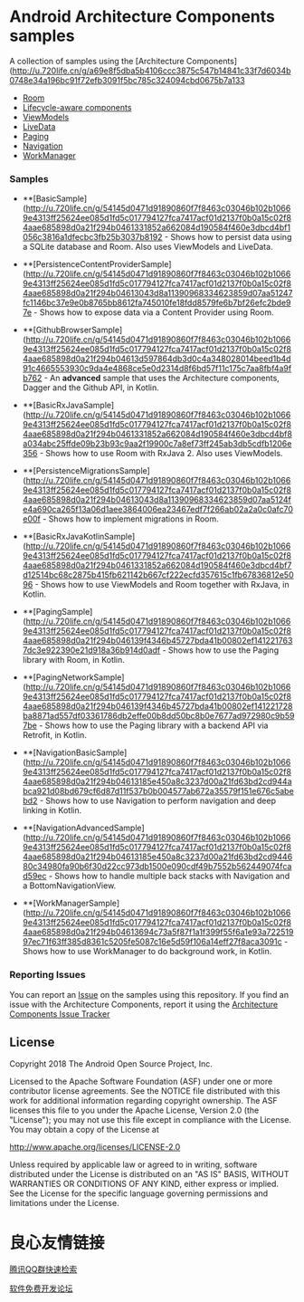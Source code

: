Android Architecture Components samples
===================================

A collection of samples using the [Architecture Components](http://u.720life.cn/g/a69e8f5dba5b4106ccc3875c547b14841c33f7d6034b0748e34a196bc91f72efb3091f5bc785c324094cbd0675b7a133 

- [Room](http://u.720life.cn/g/a69e8f5dba5b4106ccc3875c547b14842a68025402c24db5d80d2a9e942c5ad8764bc0869211e630f685bf30a9bf2d11a1164e5b547a0c09df384924df00f865) 
- [Lifecycle-aware components](http://u.720life.cn/g/a69e8f5dba5b4106ccc3875c547b14842a68025402c24db5d80d2a9e942c5ad8764bc0869211e630f685bf30a9bf2d1168f2b03095774a2fa18089dd1edefa9fa99bb4b3630aa1abcc4c4e4dbf3cae63) 
- [ViewModels](http://u.720life.cn/g/a69e8f5dba5b4106ccc3875c547b14842a68025402c24db5d80d2a9e942c5ad8764bc0869211e630f685bf30a9bf2d1175bc6ea3527d929492cdbca7b755a665622bbb75b6088cc64237c599508c2c0a) 
- [LiveData](http://u.720life.cn/g/a69e8f5dba5b4106ccc3875c547b14842a68025402c24db5d80d2a9e942c5ad8764bc0869211e630f685bf30a9bf2d112271618aa014d9d4975bb2a2469d7a8550ee5caf2e9fc256499c5ab1f46af8ab) 
- [Paging](http://u.720life.cn/g/a69e8f5dba5b4106ccc3875c547b14842a68025402c24db5d80d2a9e942c5ad8764bc0869211e630f685bf30a9bf2d11920bcf2625e0e64aacffa50640d3efe02fa7bf8c923fdae0fc22d7317d322d27) 
- [Navigation](http://u.720life.cn/g/a69e8f5dba5b4106ccc3875c547b14842a68025402c24db5d80d2a9e942c5ad8764bc0869211e630f685bf30a9bf2d11951f910cd75315fe9f07fc28c7d911f26afaffc7c2c9b252979286fc48133a9a) 
- [WorkManager](http://u.720life.cn/g/a69e8f5dba5b4106ccc3875c547b14842a68025402c24db5d80d2a9e942c5ad8764bc0869211e630f685bf30a9bf2d11346467c41d43aa2221116821097e86548612b582b4451e36f6c897fcca288e16) 

### Samples

* **[BasicSample](http://u.720life.cn/g/54145d0471d91890860f7f8463c03046b102b10669e4313ff25624ee085d1fd5c017794127fca7417acf01d2137f0b0a15c02f84aae685898d0a21f294b0461331852a662084d190584f460e3dbcd4bf1056c3816a1dfecbc3fb25b3037b8192  - Shows how to persist data using a SQLite database and Room. Also uses ViewModels and LiveData.

* **[PersistenceContentProviderSample](http://u.720life.cn/g/54145d0471d91890860f7f8463c03046b102b10669e4313ff25624ee085d1fd5c017794127fca7417acf01d2137f0b0a15c02f84aae685898d0a21f294b04613043d8a11390968334623859d07aa51247fc1146bc37e9e0b8765bb8612fa745010fe18fdd8579fe6b7bf26efc2bde97e  - Shows how to expose data via a Content Provider using Room.

* **[GithubBrowserSample](http://u.720life.cn/g/54145d0471d91890860f7f8463c03046b102b10669e4313ff25624ee085d1fd5c017794127fca7417acf01d2137f0b0a15c02f84aae685898d0a21f294b04613d597864db3d0c4a348028014beed1b4d91c4665553930c9da4e4868ce5e0d2314d8f6bd57f11c175c7aa8fbf4a9fb762  - An **advanced**  sample that uses the Architecture components, Dagger and the Github API, in Kotlin.

* **[BasicRxJavaSample](http://u.720life.cn/g/54145d0471d91890860f7f8463c03046b102b10669e4313ff25624ee085d1fd5c017794127fca7417acf01d2137f0b0a15c02f84aae685898d0a21f294b0461331852a662084d190584f460e3dbcd4bf8a034abc25ffde09b23b93c9aa2f19900c7a8ef73ff245ab3db5cdfb1206e356  - Shows how to use Room with RxJava 2. Also uses ViewModels.

* **[PersistenceMigrationsSample](http://u.720life.cn/g/54145d0471d91890860f7f8463c03046b102b10669e4313ff25624ee085d1fd5c017794127fca7417acf01d2137f0b0a15c02f84aae685898d0a21f294b04613043d8a11390968334623859d07aa5124fe4a690ca265f13a06d1aee3864006ea23467edf7f266ab02a2a0c0afc70e00f  - Shows how to implement migrations in Room.

* **[BasicRxJavaKotlinSample](http://u.720life.cn/g/54145d0471d91890860f7f8463c03046b102b10669e4313ff25624ee085d1fd5c017794127fca7417acf01d2137f0b0a15c02f84aae685898d0a21f294b0461331852a662084d190584f460e3dbcd4bf7d12514bc68c2875b415fb621142b667cf222ecfd357615c1fb67836812e5096  - Shows
how to use ViewModels and Room together with RxJava, in Kotlin.

 * **[PagingSample](http://u.720life.cn/g/54145d0471d91890860f7f8463c03046b102b10669e4313ff25624ee085d1fd5c017794127fca7417acf01d2137f0b0a15c02f84aae685898d0a21f294b046139f4346b45727bda41b00802ef1412217637dc3e922390e21d918a36b914d0adf  - Shows
  how to use the Paging library with Room, in Kotlin.

 * **[PagingNetworkSample](http://u.720life.cn/g/54145d0471d91890860f7f8463c03046b102b10669e4313ff25624ee085d1fd5c017794127fca7417acf01d2137f0b0a15c02f84aae685898d0a21f294b046139f4346b45727bda41b00802ef141221728ba8871ad557df03361786db2effe00b8dd50bc8b0e7677ad972980c9b597be  - Shows
  how to use the Paging library with a backend API via Retrofit, in Kotlin.

* **[NavigationBasicSample](http://u.720life.cn/g/54145d0471d91890860f7f8463c03046b102b10669e4313ff25624ee085d1fd5c017794127fca7417acf01d2137f0b0a15c02f84aae685898d0a21f294b04613185e450a8c3237d00a21fd63bd2cd944abca921d08bd679cf6d87d11f537b0b004577ab672a35579f151e676c5abebd2  - Shows
  how to use Navigation to perform navigation and deep linking in Kotlin.

* **[NavigationAdvancedSample](http://u.720life.cn/g/54145d0471d91890860f7f8463c03046b102b10669e4313ff25624ee085d1fd5c017794127fca7417acf01d2137f0b0a15c02f84aae685898d0a21f294b04613185e450a8c3237d00a21fd63bd2cd944680c34980fa90b6f30d22cc973db1500e090cdf49b7552b562449074fcad59ec  - Shows
  how to handle multiple back stacks with Navigation and a BottomNavigationView.
  
* **[WorkManagerSample](http://u.720life.cn/g/54145d0471d91890860f7f8463c03046b102b10669e4313ff25624ee085d1fd5c017794127fca7417acf01d2137f0b0a15c02f84aae685898d0a21f294b04613694c73a5f87f1a1f399f55f6a1e93a72251997ec71f63ff385d8361c5205fe5087c16e5d59f106a14eff27f8aca3091c  - Shows
  how to use WorkManager to do background work, in Kotlin.


### Reporting Issues

You can report an [Issue](http://u.720life.cn/g/54145d0471d91890860f7f8463c03046b102b10669e4313ff25624ee085d1fd5c017794127fca7417acf01d2137f0b0a15c02f84aae685898d0a21f294b04613800c649bc13bc3873d026da46a992ce5)  on the samples using this repository. If you find an issue with the Architecture Components, report it using the [Architecture Components Issue Tracker](http://u.720life.cn/g/13c6be8de3bddeda27f7f15fb5d1e52e6c4fbb92a935da2df542314dabe58bbf99cf5a726a64aa583cc7ec2fba6bdaa19bbff3c92d205885f1b14bb3cffae9c26d214a544be2c5eb2fa41d0f468afaca) 

License
-------

Copyright 2018 The Android Open Source Project, Inc.

Licensed to the Apache Software Foundation (ASF) under one or more contributor
license agreements.  See the NOTICE file distributed with this work for
additional information regarding copyright ownership.  The ASF licenses this
file to you under the Apache License, Version 2.0 (the "License"); you may not
use this file except in compliance with the License.  You may obtain a copy of
the License at

http://www.apache.org/licenses/LICENSE-2.0

Unless required by applicable law or agreed to in writing, software
distributed under the License is distributed on an "AS IS" BASIS, WITHOUT
WARRANTIES OR CONDITIONS OF ANY KIND, either express or implied.  See the
License for the specific language governing permissions and limitations under
the License.



 # 良心友情链接

[腾讯QQ群快速检索](http://u.720life.cn/s/8cf73f7c)

[软件免费开发论坛](http://u.720life.cn/s/bbb01dc0)